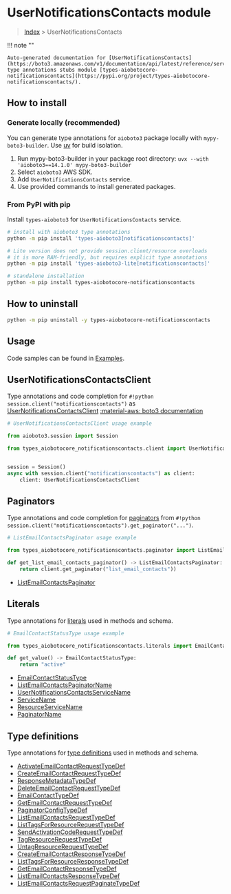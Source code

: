 # UserNotificationsContacts module

> [Index](../README.md) > UserNotificationsContacts


!!! note ""

    Auto-generated documentation for [UserNotificationsContacts](https://boto3.amazonaws.com/v1/documentation/api/latest/reference/services/notificationscontacts.html#usernotificationscontacts)
    type annotations stubs module [types-aiobotocore-notificationscontacts](https://pypi.org/project/types-aiobotocore-notificationscontacts/).

## How to install

### Generate locally (recommended)

You can generate type annotations for `aioboto3` package locally with `mypy-boto3-builder`.
Use [uv](https://docs.astral.sh/uv/getting-started/installation/) for build isolation.

1. Run mypy-boto3-builder in your package root directory: `uvx --with 'aioboto3==14.1.0' mypy-boto3-builder`
1. Select `aioboto3` AWS SDK.
1. Add `UserNotificationsContacts` service.
1. Use provided commands to install generated packages.



### From PyPI with pip

Install `types-aioboto3` for `UserNotificationsContacts` service.

```bash
# install with aioboto3 type annotations
python -m pip install 'types-aioboto3[notificationscontacts]'

# Lite version does not provide session.client/resource overloads
# it is more RAM-friendly, but requires explicit type annotations
python -m pip install 'types-aioboto3-lite[notificationscontacts]'

# standalone installation
python -m pip install types-aiobotocore-notificationscontacts
```



## How to uninstall

```bash
python -m pip uninstall -y types-aiobotocore-notificationscontacts
```

## Usage

Code samples can be found in [Examples](./usage.md).

## UserNotificationsContactsClient

Type annotations and code completion for  `#!python session.client("notificationscontacts")` as [UserNotificationsContactsClient](./client.md)
[:material-aws: boto3 documentation](https://boto3.amazonaws.com/v1/documentation/api/latest/reference/services/notificationscontacts.html#UserNotificationsContacts.Client)

```python
# UserNotificationsContactsClient usage example

from aioboto3.session import Session

from types_aiobotocore_notificationscontacts.client import UserNotificationsContactsClient


session = Session()
async with session.client("notificationscontacts") as client:
    client: UserNotificationsContactsClient
```


## Paginators

Type annotations and code completion for
[paginators](./paginators.md)
from `#!python session.client("notificationscontacts").get_paginator("...")`.

```python
# ListEmailContactsPaginator usage example

from types_aiobotocore_notificationscontacts.paginator import ListEmailContactsPaginator

def get_list_email_contacts_paginator() -> ListEmailContactsPaginator:
    return client.get_paginator("list_email_contacts"))
```

- [ListEmailContactsPaginator](./paginators.md#listemailcontactspaginator)








## Literals

Type annotations for [literals](./literals.md) used in methods and schema.

```python
# EmailContactStatusType usage example

from types_aiobotocore_notificationscontacts.literals import EmailContactStatusType

def get_value() -> EmailContactStatusType:
    return "active"
```

- [EmailContactStatusType](./literals.md#emailcontactstatustype)
- [ListEmailContactsPaginatorName](./literals.md#listemailcontactspaginatorname)
- [UserNotificationsContactsServiceName](./literals.md#usernotificationscontactsservicename)
- [ServiceName](./literals.md#servicename)
- [ResourceServiceName](./literals.md#resourceservicename)
- [PaginatorName](./literals.md#paginatorname)




## Type definitions

Type annotations for [type definitions](./type_defs.md) used in methods and schema.

- [ActivateEmailContactRequestTypeDef](./type_defs.md#activateemailcontactrequesttypedef)
- [CreateEmailContactRequestTypeDef](./type_defs.md#createemailcontactrequesttypedef)
- [ResponseMetadataTypeDef](./type_defs.md#responsemetadatatypedef)
- [DeleteEmailContactRequestTypeDef](./type_defs.md#deleteemailcontactrequesttypedef)
- [EmailContactTypeDef](./type_defs.md#emailcontacttypedef)
- [GetEmailContactRequestTypeDef](./type_defs.md#getemailcontactrequesttypedef)
- [PaginatorConfigTypeDef](./type_defs.md#paginatorconfigtypedef)
- [ListEmailContactsRequestTypeDef](./type_defs.md#listemailcontactsrequesttypedef)
- [ListTagsForResourceRequestTypeDef](./type_defs.md#listtagsforresourcerequesttypedef)
- [SendActivationCodeRequestTypeDef](./type_defs.md#sendactivationcoderequesttypedef)
- [TagResourceRequestTypeDef](./type_defs.md#tagresourcerequesttypedef)
- [UntagResourceRequestTypeDef](./type_defs.md#untagresourcerequesttypedef)
- [CreateEmailContactResponseTypeDef](./type_defs.md#createemailcontactresponsetypedef)
- [ListTagsForResourceResponseTypeDef](./type_defs.md#listtagsforresourceresponsetypedef)
- [GetEmailContactResponseTypeDef](./type_defs.md#getemailcontactresponsetypedef)
- [ListEmailContactsResponseTypeDef](./type_defs.md#listemailcontactsresponsetypedef)
- [ListEmailContactsRequestPaginateTypeDef](./type_defs.md#listemailcontactsrequestpaginatetypedef)

